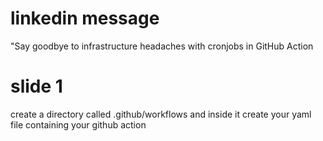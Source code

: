 # linkedin message 
"Say goodbye to infrastructure headaches with cronjobs in GitHub Action

# slide 1
create a directory called .github/workflows and inside it create your yaml file containing your github action